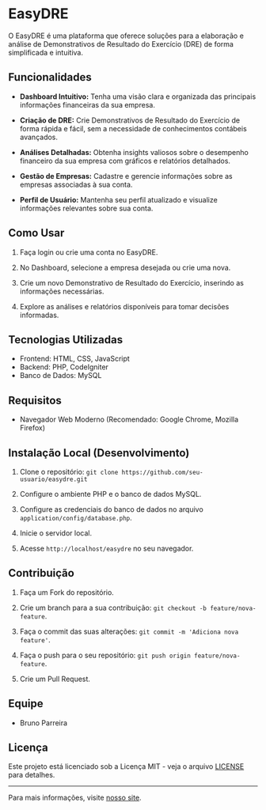# EasyDRE

O EasyDRE é uma plataforma que oferece soluções para a elaboração e análise de Demonstrativos de Resultado do Exercício (DRE) de forma simplificada e intuitiva.

## Funcionalidades

- **Dashboard Intuitivo:** Tenha uma visão clara e organizada das principais informações financeiras da sua empresa.

- **Criação de DRE:** Crie Demonstrativos de Resultado do Exercício de forma rápida e fácil, sem a necessidade de conhecimentos contábeis avançados.

- **Análises Detalhadas:** Obtenha insights valiosos sobre o desempenho financeiro da sua empresa com gráficos e relatórios detalhados.

- **Gestão de Empresas:** Cadastre e gerencie informações sobre as empresas associadas à sua conta.

- **Perfil de Usuário:** Mantenha seu perfil atualizado e visualize informações relevantes sobre sua conta.

## Como Usar

1. Faça login ou crie uma conta no EasyDRE.

2. No Dashboard, selecione a empresa desejada ou crie uma nova.

3. Crie um novo Demonstrativo de Resultado do Exercício, inserindo as informações necessárias.

4. Explore as análises e relatórios disponíveis para tomar decisões informadas.

## Tecnologias Utilizadas

- Frontend: HTML, CSS, JavaScript
- Backend: PHP, CodeIgniter
- Banco de Dados: MySQL

## Requisitos

- Navegador Web Moderno (Recomendado: Google Chrome, Mozilla Firefox)

## Instalação Local (Desenvolvimento)

1. Clone o repositório: `git clone https://github.com/seu-usuario/easydre.git`

2. Configure o ambiente PHP e o banco de dados MySQL.

3. Configure as credenciais do banco de dados no arquivo `application/config/database.php`.

4. Inicie o servidor local.

5. Acesse `http://localhost/easydre` no seu navegador.

## Contribuição

1. Faça um Fork do repositório.

2. Crie um branch para a sua contribuição: `git checkout -b feature/nova-feature`.

3. Faça o commit das suas alterações: `git commit -m 'Adiciona nova feature'`.

4. Faça o push para o seu repositório: `git push origin feature/nova-feature`.

5. Crie um Pull Request.

## Equipe
- Bruno Parreira

## Licença

Este projeto está licenciado sob a Licença MIT - veja o arquivo [LICENSE](LICENSE) para detalhes.

---

Para mais informações, visite [nosso site](https://www.easydre.com).
